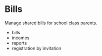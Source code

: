 # Bills

Manage shared bills for school class parents.

* bills
* incomes
* reports
* registration by invitation

